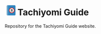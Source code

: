 # ![app icon](./assets/media/tachiyomi.png)Tachiyomi Guide
Repository for the Tachiyomi Guide website.
